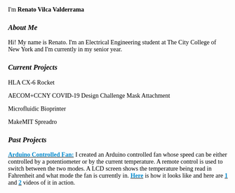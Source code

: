 <style>
body {
  background-image: url('https://img.rawpixel.com/s3fs-private/rawpixel_images/website_content/v748-toon-76_1_1.jpg?w=800&dpr=1&fit=default&crop=default&q=65&vib=3&con=3&usm=15&bg=F4F4F3&ixlib=js-2.2.1&s=3b8cd1f96fdb0e501097c57ffe8d31cb');
  font-family: sanfrancisco, sansserif;
  color: black;
}
</style>
<font yes="font-family:Lato; ">I'm</font> **Renato Vilca Valderrama**

### _About Me_
Hi! My name is Renato. I'm an Electrical Engineering student at The City College of New York and I'm currently in my senior year.

### _Current Projects_
HLA CX-6 Rocket

AECOM+CCNY COVID-19 Design Challenge Mask Attachment

Microfluidic Bioprinter

MakeMIT Spreadro

### _Past Projects_
[**<font color="#0088cc">Arduino Controlled Fan:</font>**](https://github.com/rvilca/Arduino-Controlled-Fan) I created an Arduino controlled fan whose speed can be either controlled by a potentiometer or by the current temperature. A remote control is used to switch between the two modes. A LCD screen shows the temperature being read in Fahrenheit and what mode the fan is currently in. [**<font color="#0088cc">Here</font>**](https://raw.githubusercontent.com/rvilca/Arduino-Controlled-Fan/main/Edit%205%20459%20with%20newest%20code.png) is how it looks like and here are [**<font color="#0088cc">1</font>**](https://drive.google.com/file/d/1gk494CJtEBQObdrArnRuGBvn9tSPHHUs/view?usp=sharing) and [**<font color="#0088cc">2</font>**](https://drive.google.com/file/d/1i_PO3feknaX6hNtdP3vwDD8R1s_I9jNk/view?usp=sharing) videos of it in action.

<!--
```markdown
Syntax highlighted code block

# Header 1
## Header 2
### Header 3

- Bulleted
- List

1. Numbered
2. List

**Bold** and _Italic_ and `Code` text

[Link](url) and ![Image](src)
```

Your Pages site will use the layout and styles from the Jekyll theme you have selected in your [repository settings](https://github.com/rvilca/rvilca.github.io/settings). The name of this theme is saved in the Jekyll `_config.yml` configuration file.
-->
